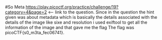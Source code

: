 #So Meta
https://play.picoctf.org/practice/challenge/19?category=4&page=2 <-- link to the question.
Since in the question the hint given was about metadata which is basically the details associated with the details of the image like sixe and resolution i used exiftool to get all the information of the image and that gave me the flag
The flag was picoCTF{s0_m3ta_fec06741}.
